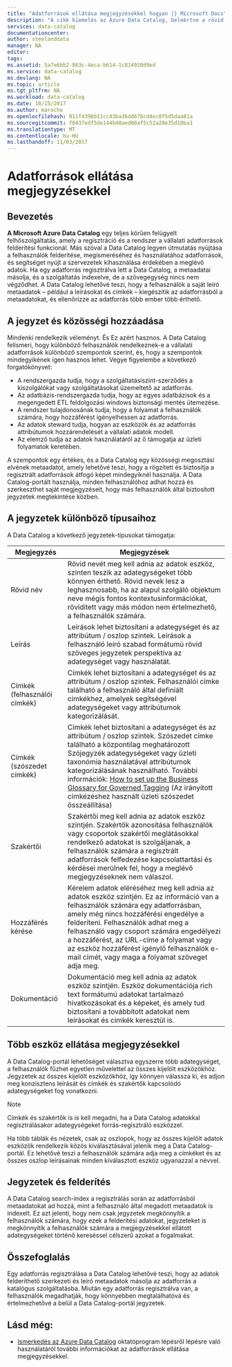 ```yaml
---
title: "Adatforrások ellátása megjegyzésekkel hogyan |} Microsoft Docs"
description: "A cikk kiemelés az Azure Data Catalog, beleértve a rövid nevek, címkéket, leírásokat és szakértők az adategységeket módjáról útmutató."
services: data-catalog
documentationcenter: 
author: steelanddata
manager: NA
editor: 
tags: 
ms.assetid: 5a7e6bb2-863c-4eca-b614-1c814920d9ed
ms.service: data-catalog
ms.devlang: NA
ms.topic: article
ms.tgt_pltfrm: NA
ms.workload: data-catalog
ms.date: 10/15/2017
ms.author: maroche
ms.openlocfilehash: 011f4396b11cc43ba36dd678cd4ec0f5d5daa81a
ms.sourcegitcommit: f8437edf5de144b40aed00af5c52a20e35d10ba1
ms.translationtype: MT
ms.contentlocale: hu-HU
ms.lasthandoff: 11/03/2017
---
```

# <a name="how-to-annotate-data-sources"></a>Adatforrások ellátása megjegyzésekkel
## <a name="introduction"></a>Bevezetés
**A Microsoft Azure Data Catalog** egy teljes körűen felügyelt felhőszolgáltatás, amely a regisztráció és a rendszer a vállalati adatforrások felderítési funkcionál. Más szóval a Data Catalog legyen útmutatás nyújtása a felhasználók felderítése, megismeréséhez és használatához adatforrások, és segítséget nyújt a szervezetek kihasználása érdekében a meglévő adatok. Ha egy adatforrás regisztrálva lett a Data Catalog, a metaadatai másolja, és a szolgáltatás indexelve, de a szövegegység nincs nem végződhet. A Data Catalog lehetővé teszi, hogy a felhasználók a saját leíró metaadatok – például a leírásokat és címkék – kiegészítik az adatforrásból a metaadatokat, és ellenőrizze az adatforrás több ember több érthető.

## <a name="annotation-and-crowdsourcing"></a>A jegyzet és közösségi hozzáadása
Mindenki rendelkezik véleményt. És Ez azért hasznos.
A Data Catalog felismeri, hogy különböző felhasználók rendelkeznek-e a vállalati adatforrások különböző szempontok szerint, és, hogy a szempontok mindegyikének igen hasznos lehet. Vegye figyelembe a következő forgatókönyvet:

* A rendszergazda tudja, hogy a szolgáltatásiszint-szerződés a kiszolgálókat vagy szolgáltatásokat üzemeltető az adatforrás.
* Az adatbázis-rendszergazda tudja, hogy az egyes adatbázisok és a megengedett ETL feldolgozási windows biztonsági mentés ütemezése.
* A rendszer tulajdonosának tudja, hogy a folyamat a felhasználók számára, hogy hozzáférést igényelhessen az adatforrás.
* Az adatok steward tudja, hogyan az eszközök és az adatforrás attribútumok hozzárendelését a vállalati adatok modell.
* Az elemző tudja az adatok használatáról az ő támogatja az üzleti folyamatok keretében.

A szempontok egy értékes, és a Data Catalog egy közösségi megosztási elvének metaadatot, amely lehetővé teszi, hogy a rögzített és biztosítja a regisztrált adatforrások átfogó képet mindegyiknél használja. A Data Catalog-portált használja, minden felhasználóhoz adhat hozzá és szerkeszthet saját megjegyzéseit, hogy más felhasználók által biztosított jegyzetek megtekintése közben.

## <a name="different-types-of-annotations"></a>A jegyzetek különböző típusaihoz
A Data Catalog a következő jegyzetek-típusokat támogatja:

| Megjegyzés | Megjegyzések |
| --- | --- |
| Rövid név |Rövid nevét meg kell adnia az adatok eszköz, szinten teszik az adategységeket több könnyen érthető. Rövid nevek lesz a leghasznosabb, ha az alapul szolgáló objektum neve mégis fontos kontextusinformációkat, rövidített vagy más módon nem értelmezhető, a felhasználók számára. |
| Leírás |Leírások lehet biztosítani a adategységet és az attribútum / oszlop szintek. Leírások a felhasználó leíró szabad formátumú rövid szöveges jegyzetek perspektíva az adategységet vagy használatát. |
| Címkék (felhasználói címkék) |Címkék lehet biztosítani a adategységet és az attribútum / oszlop szintek. Felhasználói címke található a felhasználó által definiált címkékhez, amelyek segítségével adategységeket vagy attribútumok kategorizálását. |
| Címkék (szószedet címkék) |Címkék lehet biztosítani a adategységet és az attribútum / oszlop szintek. Szószedet címke található a központilag meghatározott Szójegyzék adategységeket vagy üzleti taxonómia használatával attribútumok kategorizálásának használható. További információk: [How to set up the Business Glossary for Governed Tagging](data-catalog-how-to-business-glossary.md) (Az irányított címkézéshez használt üzleti szószedet összeállítása) |
| Szakértői |Szakértői meg kell adnia az adatok eszköz szintjén. Szakértők azonosítása felhasználók vagy csoportok szakértői meglátásokkal rendelkező adatokat is szolgáljanak, a felhasználók számára a regisztrált adatforrások felfedezése kapcsolattartási és kérdései merülnek fel, hogy a meglévő megjegyzéseknek nem válaszol. |
| Hozzáférés kérése |Kérelem adatok eléréséhez meg kell adnia az adatok eszköz szintjén. Ez az információ van a felhasználók számára egy adatforrásban, amely még nincs hozzáférési engedélye a felderíteni. Felhasználók adhat meg a felhasználó vagy csoport számára engedélyezi a hozzáférést, az URL-címe a folyamat vagy az eszköz hozzáférést igénylő felhasználók e-mail címét, vagy maga a folyamat szöveget adja meg. |
| Dokumentáció |Dokumentáció meg kell adnia az adatok eszköz szintjén. Eszköz dokumentációja rich text formátumú adatokat tartalmazó hivatkozásokat és a képeket, és amely tud biztosítani a továbbított adatokat nem leírásokat és címkék keresztül is. |

## <a name="annotating-multiple-assets"></a>Több eszköz ellátása megjegyzésekkel
A Data Catalog-portál lehetőséget választva egyszerre több adategységet, a felhasználók fűzhet egyetlen művelettel az összes kijelölt eszközökhöz. Jegyzetek az összes kijelölt eszközökhöz, így könnyen válassza ki, és adjon meg konzisztens leírását és címkék és szakértők kapcsolódó adategységeket fog vonatkozni.

> [!NOTE]
> Címkék és szakértők is is kell megadni, ha a Data Catalog adatokkal regisztrálásakor adategységeket forrás-regisztráló eszközzel.
>
>

Ha több táblák és nézetek, csak az oszlopok, hogy az összes kijelölt adatok eszközök rendelkezik közös kiválasztásával jelenik meg a Data Catalog-portál. Ez lehetővé teszi a felhasználók számára adja meg a címkéket és az összes oszlop leírásainak minden kiválasztott eszköz ugyanazzal a névvel.

## <a name="annotations-and-discovery"></a>Jegyzetek és felderítés
A Data Catalog search-index a regisztrálás során az adatforrásból metaadatokat ad hozzá, mint a felhasználó által megadott metaadatok is indexelt. Ez azt jelenti, hogy nem csak jegyzetek megkönnyítik a felhasználók számára, hogy ezek a felderítési adatokat, jegyzeteket is megkönnyítik a felhasználók számára a megjegyzésekkel ellátott adategységeket történő kereséssel célszerű azokat a fogalmakat.

## <a name="summary"></a>Összefoglalás
Egy adatforrás regisztrálása a Data Catalog lehetővé teszi, hogy az adatok felderíthető szerkezeti és leíró metaadatok másolja az adatforrás a katalógus szolgáltatásba. Miután egy adatforrás regisztrálva van, a felhasználók megadhatják, hogy könnyebben megtalálhatóvá és értelmezhetővé a belül a Data Catalog-portál jegyzetek.

## <a name="see-also"></a>Lásd még:
* [Ismerkedés az Azure Data Catalog](data-catalog-get-started.md) oktatóprogram lépésről lépésre való használatáról további információkat az adatforrások ellátása megjegyzésekkel.
